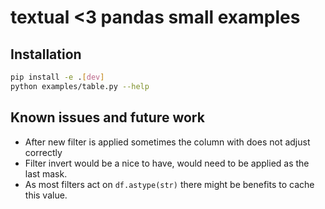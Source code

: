 # textual <3 pandas small examples

## Installation

```bash
pip install -e .[dev]
python examples/table.py --help
```

## Known issues and future work

- After new filter is applied sometimes the column with does not adjust correctly
- Filter invert would be a nice to have, would need to be applied as the last mask.
- As most filters act on `df.astype(str)` there might be benefits to cache this value.
